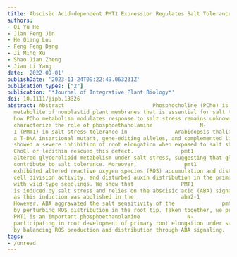 ```yaml
---
title: Abscisic Acid-dependent PMT1 Expression Regulates Salt Tolerance by Alleviating Abscisic Acid-mediated Reactive Oxygen Species Production in Arabidopsis
authors:
- Qi Yu He
- Jian Feng Jin
- He Qiang Lou
- Feng Feng Dang
- Ji Ming Xu
- Shao Jian Zheng
- Jian Li Yang
date: '2022-09-01'
publishDate: '2023-11-24T09:22:49.063231Z'
publication_types: ["2"]
publication: '*Journal of Integrative Plant Biology*'
doi: 10.1111/jipb.13326
abstract: Abstract                            Phosphocholine (PCho) is an intermediate
  metabolite of nonplastid plant membranes that is essential for salt tolerance. However,
  how PCho metabolism modulates response to salt stress remains unknown. Here, we
  characterize the role of phosphoethanolamine               N-               methyltransferase
  1 (PMT1) in salt stress tolerance in               Arabidopsis thaliana               using
  a T-DNA insertional mutant, gene-editing alleles, and complemented lines. The               pmt1               mutants
  showed a severe inhibition of root elongation when exposed to salt stress, but exogenous
  ChoCl or lecithin rescued this defect.               pmt1               also displayed
  altered glycerolipid metabolism under salt stress, suggesting that glycerolipids
  contribute to salt tolerance. Moreover,               pmt1               mutants
  exhibited altered reactive oxygen species (ROS) accumulation and distribution, reduced
  cell division activity, and disturbed auxin distribution in the primary root compared
  with wild-type seedlings. We show that               PMT1               expression
  is induced by salt stress and relies on the abscisic acid (ABA) signaling pathway,
  as this induction was abolished in the               aba2-1               and               pyl112458               mutants.
  However, ABA aggravated the salt sensitivity of the               pmt1               mutants
  by perturbing ROS distribution in the root tip. Taken together, we propose that
  PMT1 is an important phosphoethanolamine               N-               methyltransferase
  participating in root development of primary root elongation under salt stress conditions
  by balancing ROS production and distribution through ABA signaling.
tags:
- /unread
---
```

